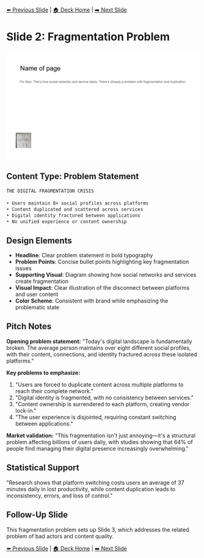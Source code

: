 <!-- Navigation Header -->
[⬅️ Previous Slide](slide01.md) | [🏠 Deck Home](../README.md) | [➡️ Next Slide](slide03.md)

# Slide 2: Fragmentation Problem

![Fragmentation Problem](../images/slide2.png)

## Content Type: Problem Statement

```
THE DIGITAL FRAGMENTATION CRISIS

• Users maintain 8+ social profiles across platforms
• Content duplicated and scattered across services
• Digital identity fractured between applications
• No unified experience or content ownership
```

## Design Elements

- **Headline**: Clear problem statement in bold typography
- **Problem Points**: Concise bullet points highlighting key fragmentation issues
- **Supporting Visual**: Diagram showing how social networks and services create fragmentation
- **Visual Impact**: Clear illustration of the disconnect between platforms and user content
- **Color Scheme**: Consistent with brand while emphasizing the problematic state

## Pitch Notes

**Opening problem statement:**
"Today's digital landscape is fundamentally broken. The average person maintains over eight different social profiles, with their content, connections, and identity fractured across these isolated platforms."

**Key problems to emphasize:**
1. "Users are forced to duplicate content across multiple platforms to reach their complete network."
2. "Digital identity is fragmented, with no consistency between services."
3. "Content ownership is surrendered to each platform, creating vendor lock-in."
4. "The user experience is disjointed, requiring constant switching between applications."

**Market validation:**
"This fragmentation isn't just annoying—it's a structural problem affecting billions of users daily, with studies showing that 64% of people find managing their digital presence increasingly overwhelming."

## Statistical Support

"Research shows that platform switching costs users an average of 37 minutes daily in lost productivity, while content duplication leads to inconsistency, errors, and loss of control."

## Follow-Up Slide

This fragmentation problem sets up Slide 3, which addresses the related problem of bad actors and content quality.

<!-- Navigation Footer -->
[⬅️ Previous Slide](slide01.md) | [🏠 Deck Home](../README.md) | [➡️ Next Slide](slide03.md)
